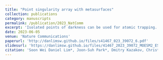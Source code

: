 ```yaml
---
title: "Point singularity array with metasurfaces"
collection: publications
category: manuscripts
permalink: /publication/2023_NatComm
excerpt: 'Isolated points of darkness can be used for atomic trapping.'
date: 2023-06-05
venue: 'Nature Communications'
paperurl: 'http://danlimsw.github.io/files/s41467_023_39072_6.pdf'
slidesurl: 'https://danlimsw.github.io/files/41467_2023_39072_MOESM2_ESM.pdf'
citation: 'Soon Wei Daniel Lim*, Joon-Suh Park*, Dmitry Kazakov, Christina M. Spaegele, Ahmed H. Dorrah, Maryna L. Meretska, Federico Capasso, Point singularity array with metasurfaces, <i>Nature Communications</i> <b>14</b>, 3237 (2023).'
---
```

